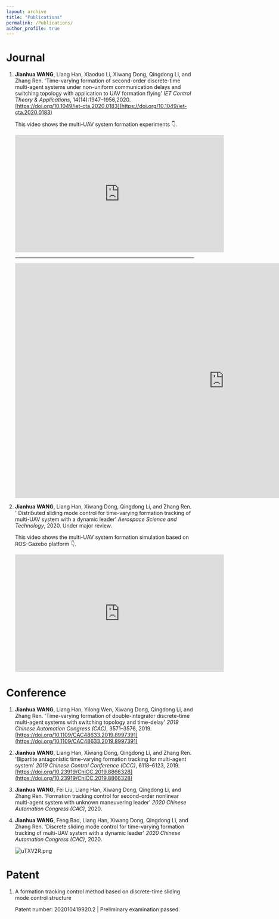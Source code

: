 ```yaml
---
layout: archive
title: "Publications"
permalink: /Publications/
author_profile: true
---
```


# Journal 

1. **Jianhua WANG**, Liang Han, Xiaoduo Li, Xiwang Dong, Qingdong Li, and Zhang Ren. 'Time-varying formation of second-order discrete-time multi-agent systems under non-uniform communication delays and switching topology with application to UAV formation flying' *IET Control Theory & Applications*, 14(14):1947–1956,2020. [https://doi.org/10.1049/iet-cta.2020.0183](https://doi.org/10.1049/iet-cta.2020.0183)

    This video shows the multi-UAV system formation experiments 👇. 

    <iframe width="560" height="315" src="https://www.youtube.com/embed/GytboIQjqDg" frameborder="0" allow="accelerometer; autoplay; encrypted-media; gyroscope; picture-in-picture" allowfullscreen></iframe>

    ----------------

    <iframe width="1120" height="630" src="https://player.bilibili.com/player.html?aid=88058644&bvid=BV1E7411t7MU&cid=150593172&page=1&high_quality=1" frameborder="0" allow="accelerometer; autoplay; encrypted-media; gyroscope; picture-in-picture" allowfullscreen></iframe>

2. **Jianhua WANG**, Liang Han, Xiwang Dong, Qingdong Li, and Zhang Ren. ' Distributed sliding mode control for time-varying formation tracking of multi-UAV system with a dynamic leader' *Aerospace Science and Technology*, 2020. Under major review. 

    This video shows the multi-UAV system formation simulation based on ROS-Gazebo platform 👇. 

    <iframe width="560" height="315" src="https://www.youtube.com/embed/dHqNoYIUqD8" frameborder="0" allow="accelerometer; autoplay; encrypted-media; gyroscope; picture-in-picture" allowfullscreen></iframe>

# Conference 

1. **Jianhua WANG**, Liang Han, Yilong Wen, Xiwang Dong, Qingdong Li, and Zhang Ren. 'Time-varying formation of double-integrator discrete-time multi-agent systems with switching topology and time-delay' *2019 Chinese Automation Congress (CAC)*, 3571–3576, 2019. [https://doi.org/10.1109/CAC48633.2019.8997391](https://doi.org/10.1109/CAC48633.2019.8997391)

2. **Jianhua WANG**, Liang Han, Xiwang Dong, Qingdong Li, and Zhang Ren. 'Bipartite antagonistic time-varying formation tracking for multi-agent system' *2019 Chinese Control Conference (CCC)*, 6118–6123, 2019. [https://doi.org/10.23919/ChiCC.2019.8866328](https://doi.org/10.23919/ChiCC.2019.8866328)
 
3. **Jianhua WANG**, Fei Liu, Liang Han, Xiwang Dong, Qingdong Li, and Zhang Ren. 'Formation tracking control for second-order nonlinear multi-agent system with unknown maneuvering leader' *2020 Chinese Automation Congress (CAC)*, 2020.

4. **Jianhua WANG**, Feng Bao, Liang Han, Xiwang Dong, Qingdong Li, and Zhang Ren. 'Discrete sliding mode control for time-varying formation tracking of multi-UAV system with a dynamic leader' *2020 Chinese Automation Congress (CAC)*, 2020.

    <img src="https://s2.ax1x.com/2019/10/10/uTXV2R.png" alt="uTXV2R.png" border="0"/>

# Patent

1. A formation tracking control method based on discrete-time sliding mode control structure

    Patent number: 202010419920.2 | Preliminary examination passed.


